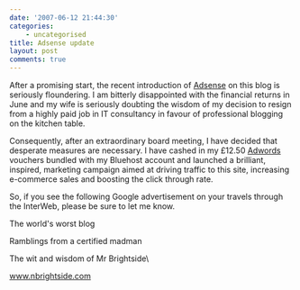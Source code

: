 ```yaml
---
date: '2007-06-12 21:44:30'
categories:
    - uncategorised
title: Adsense update
layout: post
comments: true
---
```

After a promising start, the recent introduction of
[Adsense](../2007/05/23/sit-back-and-watch-the-money-roll-in) on this
blog is seriously floundering. I am bitterly disappointed with the
financial returns in June and my wife is seriously doubting the wisdom
of my decision to resign from a highly paid job in IT consultancy in
favour of professional blogging on the kitchen table.

Consequently, after an extraordinary board meeting, I have decided that
desperate measures are necessary. I have cashed in my &pound;12.50
[Adwords](http://adwords.google.com) vouchers bundled with my Bluehost
account and launched a brilliant, inspired, marketing campaign aimed at
driving traffic to this site, increasing e-commerce sales and boosting
the click through rate.

So, if you see the following Google advertisement on your travels
through the InterWeb, please be sure to let me know.

The world's worst blog

Ramblings from a certified madman

The wit and wisdom of Mr Brightside\

www.nbrightside.com
